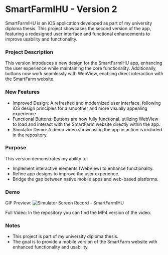 # SmartFarmIHU - Version 2

SmartFarmIHU is an iOS application developed as part of my university diploma thesis. This project showcases the second version of the app, featuring a redesigned user interface and functional enhancements to improve usability and functionality.

### Project Description

This version introduces a new design for the SmartFarmIHU app, enhancing the user experience while maintaining the core functionality. Additionally, buttons now work seamlessly with WebView, enabling direct interaction with the SmartFarm website.

### New Features

- Improved Design: A refreshed and modernized user interface, following iOS design principles for a smoother and more visually appealing experience.
- Functional Buttons: Buttons are now fully functional, utilizing WebView to load and interact with the SmartFarm website directly within the app.
- Simulator Demo: A demo video showcasing the app in action is included in the repository.

### Purpose

This version demonstrates my ability to:

- Implement interactive elements (WebView) to enhance functionality.
- Refine app designs to improve the user experience.
- Bridge the gap between native mobile apps and web-based platforms.

### Demo

GIF Preview:
![Simulator Screen Record - SmartFarmIHU](https://github.com/user-attachments/assets/160f968a-57f6-44f0-ac23-6e97cb245c5c)

Full Video:
In the repository you can find the MP4 version of the video.

### Notes

- This project is part of my university diploma thesis.
- The goal is to provide a mobile version of the SmartFarm website with enhanced functionality and usability.


